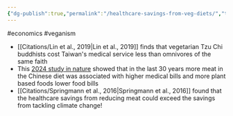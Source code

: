 ```yaml
---
{"dg-publish":true,"permalink":"/healthcare-savings-from-veg-diets/","tags":["#economics","#veganism"],"created":"2025-10-23T17:42:47.509+01:00","updated":"2025-10-23T18:06:08.722+01:00"}
---
```


#economics #veganism 

- [[Citations/Lin et al., 2019\|Lin et al., 2019]] finds that vegetarian Tzu Chi buddhists cost Taiwan's medical service less than omnivores of the same faith
- This [2024 study in nature](https://www.nature.com/articles/s41599-024-03749-0) showed that in the last 30 years more meat in the Chinese diet was associated with higher medical bills and more plant based foods lower food bills
- [[Citations/Springmann et al., 2016\|Springmann et al., 2016]] found that the healthcare savings from reducing meat could exceed the savings from tackling climate change!